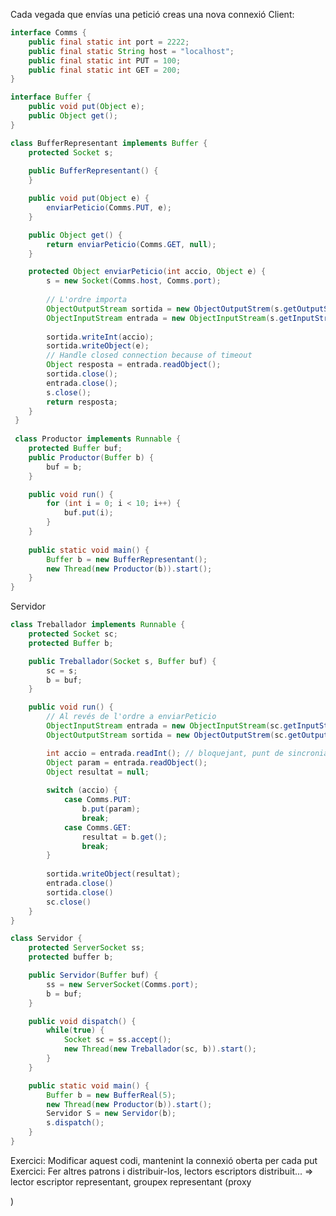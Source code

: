 Cada vegada que envías una petició creas una nova connexió
Client:
```java
interface Comms {
	public final static int port = 2222;
	public final static String host = "localhost";
	public final static int PUT = 100;
	public final static int GET = 200;
}

interface Buffer {
	public void put(Object e);
	public Object get();
}

class BufferRepresentant implements Buffer {
	protected Socket s;
	
	public BufferRepresentant() {
	}

	public void put(Object e) {
		enviarPeticio(Comms.PUT, e);
	}

	public Object get() {
		return enviarPeticio(Comms.GET, null);
	}

	protected Object enviarPeticio(int accio, Object e) {
		s = new Socket(Comms.host, Comms.port);
		
		// L'ordre importa
		ObjectOutputStream sortida = new ObjectOutputStrem(s.getOutputStream);
		ObjectInputStream entrada = new ObjectInputStream(s.getInputStream);
		
		sortida.writeInt(accio);
		sortida.writeObject(e);
		// Handle closed connection because of timeout
		Object resposta = entrada.readObject();
		sortida.close();
		entrada.close();
		s.close();
		return resposta;
	}
 }
 
 class Productor implements Runnable {
	protected Buffer buf;
	public Productor(Buffer b) {
		buf = b;
	}

	public void run() {
		for (int i = 0; i < 10; i++) {
			buf.put(i);
		}
	}
	
	public static void main() {
		Buffer b = new BufferRepresentant();
		new Thread(new Productor(b)).start();
	}
}

```
Servidor
```java
class Treballador implements Runnable {
	protected Socket sc;
	protected Buffer b;

	public Treballador(Socket s, Buffer buf) {
		sc = s;
		b = buf;
	}

	public void run() {
		// Al revés de l'ordre a enviarPeticio
		ObjectInputStream entrada = new ObjectInputStream(sc.getInputStream);
		ObjectOutputStream sortida = new ObjectOutputStrem(sc.getOutputStream);

		int accio = entrada.readInt(); // bloquejant, punt de sincronia
		Object param = entrada.readObject();
		Object resultat = null;
		
		switch (accio) {
			case Comms.PUT:
				b.put(param);
				break;
			case Comms.GET:
				resultat = b.get();
				break;
		}
		
		sortida.writeObject(resultat);
		entrada.close()
		sortida.close()
		sc.close()
	}
}

class Servidor {
	protected ServerSocket ss;
	protected buffer b;

	public Servidor(Buffer buf) {
		ss = new ServerSocket(Comms.port);
		b = buf;
	}

	public void dispatch() {
		while(true) {
			Socket sc = ss.accept();
			new Thread(new Treballador(sc, b)).start();
		}
	}

	public static void main() {
		Buffer b = new BufferReal(5);
		new Thread(new Productor(b)).start();
		Servidor S = new Servidor(b);
		s.dispatch();
	}
}
 ```
 Exercici: Modificar aquest codi, mantenint la connexió oberta per cada put
 Exercici: Fer altres patrons i distribuir-los, lectors escriptors distribuit... => lector escriptor representant, groupex representant (proxy
 
 
 
 
 
 
 
 
 
 
 
 
 
 
 
 
 
 
 
 
 
 
 
 
 
 
 
 
 
 
 
 
 
 
 
 
 
 
 
 
 
 
 
 
 
 
 
 
 
 
 
 
 
 
 
 
 
 
 
 
 
 
 
 
 
 
 
 
 
 
 
 
 
 
 
 
 
 
 
 
 
 
 
 
 
 
 
 
 
 
 
 
 
 
 
 
 
 
 
 
 
 
 
 
 
 
 
 
 
 
 
 
 
 
 
 
 
 
 
 
 
 
 
 
 
 
 
 
 
 
 
 
 
 
 
 
 
 
 
 
 
 )
































































































































































































